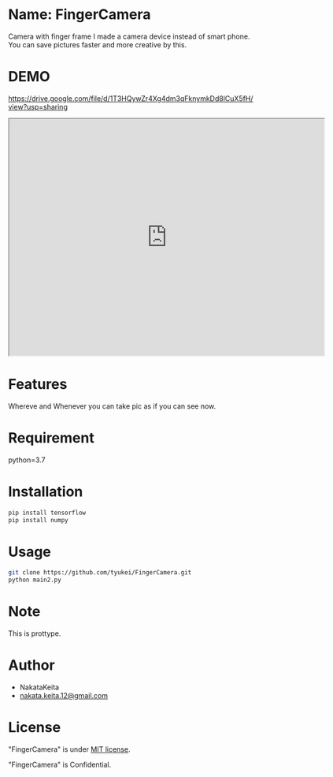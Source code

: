 # Name: FingerCamera

Camera with finger frame
I made a camera device instead of smart phone.
You can save pictures faster and more creative by this.
 
# DEMO
 https://drive.google.com/file/d/1T3HQywZr4Xg4dm3qFknymkDd8lCuX5fH/view?usp=sharing
 <iframe src="https://drive.google.com/file/d/1T3HQywZr4Xg4dm3qFknymkDd8lCuX5fH/preview" width="640" height="480" allow="autoplay"></iframe>
 
# Features

Whereve and Whenever you can take pic as if you can see now.
 
# Requirement
 
python=3.7
 
# Installation
 
```bash
pip install tensorflow
pip install numpy
```
 
# Usage
 
 
```bash
git clone https://github.com/tyukei/FingerCamera.git
python main2.py
```
 
# Note
 
This is prottype. 
 
# Author
 
 
* NakataKeita
* nakata.keita.12@gmail.com
 
# License
 
"FingerCamera" is under [MIT license](https://en.wikipedia.org/wiki/MIT_License).
 
"FingerCamera" is Confidential.
